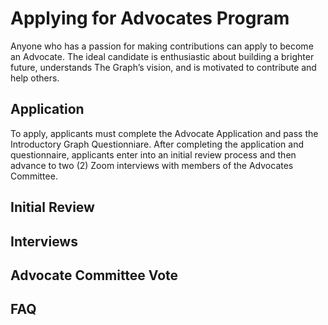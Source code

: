 # Applying for Advocates Program

Anyone who has a passion for making contributions can apply to become an Advocate. The ideal candidate is enthusiastic about building a brighter future, understands The Graph’s vision, and is motivated to contribute and help others. 

## Application

To apply, applicants must complete the Advocate Application and pass the Introductory Graph Questionniare. After completing the application and questionnaire, applicants enter into an initial review process and then advance to two (2) Zoom interviews with members of the Advocates Committee. 

## Initial Review

## Interviews

## Advocate Committee Vote

## FAQ
